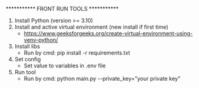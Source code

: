 *********** FRONT RUN TOOLS ***********
1. Install Python (version >= 3.10)
2. Install and active virtual environment (new install if first time)
    - https://www.geeksforgeeks.org/create-virtual-environment-using-venv-python/
3. Install libs
    - Run by cmd: pip install -r requirements.txt
4. Set config
    - Set value to variables in .env file
5. Run tool 
    - Run by cmd: python main.py --private_key="your private key"
